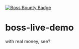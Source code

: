 [![Boss Bounty Badge](https://img.shields.io/endpoint.svg?url=https://api.boss.dev/badge/enabled/kistek/boss-live-demo)](https://www.boss.dev/issues/repo/kistek/boss-live-demo)

# boss-live-demo
with real money, see?

